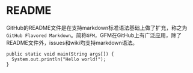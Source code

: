 README
===========================
GitHub的README文件是在支持markdown标准语法基础上做了扩充，称之为`GitHub Flavored Markdown`。简称`GFM`，GFM在GitHub上有广泛应用，除了README文件外，issues和wiki均支持markdown语法。 

```
public static void main(String args[]) {
  System.out.println("Hello world!");
}
```

